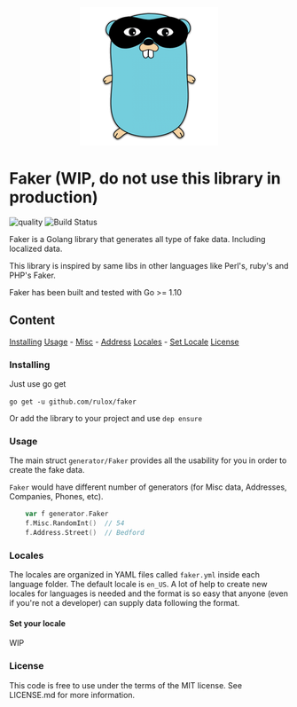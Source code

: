 
<p align="center"><img src="doc/faker_logo.png" width="250"></p>

# Faker (WIP, do not use this library in production)
![quality](https://sonarcloud.io/api/project_badges/measure?project=faker_key&metric=alert_status)
![Build Status](https://travis-ci.org/Rulox/faker.svg?branch=master)

Faker is a Golang library that generates all type of fake data. Including localized data.

This library is inspired by same libs in other languages like Perl's, ruby's and PHP's Faker.

Faker has been built and tested with Go >= 1.10

## Content
[Installing](#installing)
[Usage](#usage)
    - [Misc](doc/misc.md)
    - [Address](doc/address.md)
[Locales](#locales)
    - [Set Locale](#set-your-locale)
[License](#license)

### Installing
Just use go get

`go get -u github.com/rulox/faker`

Or add the library to your project and use `dep ensure`

### Usage
The main struct `generator/Faker` provides all the usability for you in order to create the fake data.

`Faker` would have different number of generators (for Misc data, Addresses, Companies, Phones, etc). 

```go
    var f generator.Faker
    f.Misc.RandomInt()  // 54
    f.Address.Street()  // Bedford 
``` 
### Locales
The locales are organized in YAML files called `faker.yml` inside each language folder.
The default locale is `en_US`. A lot of help to create new locales for languages is needed
and the format is so easy that anyone (even if you're not a developer) can supply data
following the format.

#### Set your locale
WIP
 
 
### License
This code is free to use under the terms of the MIT license. See LICENSE.md for more information.